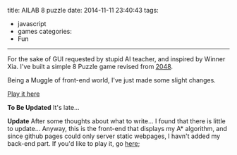 title: AILAB 8 puzzle
date: 2014-11-11 23:40:43
tags:
- javascript
- games
categories:
- Fun
---

For the sake of GUI requested by stupid AI teacher, and inspired by Winner Xia. I've built a simple 8 Puzzle game revised from [2048](https://github.com/gabrielecirulli/2048).

Being a Muggle of front-end world, I've just made some slight changes.

[Play it here](/8puzzle/)

**To Be Updated**
It's late...

**Update**
After some thoughts about what to write... I found that there is little to update... Anyway, this is the front-end that displays my A* algorithm, and since github pages could only server static webpages, I havn't added my back-end part. If you'd like to play it, go [here](https://github.com/Plypy/8puzzle/tree/node-server);
